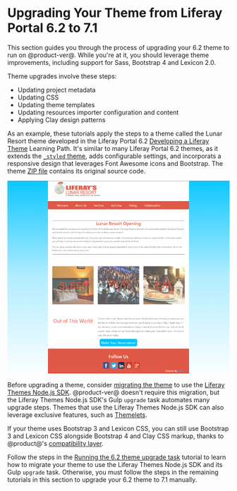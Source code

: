 # Upgrading Your Theme from Liferay Portal 6.2 to 7.1 [](id=upgrading-6-2-themes-to-7-1)

This section guides you through the process of upgrading your 6.2 theme to run
on @product-ver@. While you're at it, you should leverage theme improvements,
including support for Sass, Bootstrap 4 and Lexicon 2.0. 

Theme upgrades involve these steps:

-  Updating project metadata
-  Updating CSS
-  Updating theme templates
-  Updating resources importer configuration and content
-  Applying Clay design patterns

As an example, these tutorials apply the steps to a theme called the Lunar
Resort theme developed in the Liferay Portal 6.2 
[Developing a Liferay Theme](/develop/tutorials/-/knowledge_base/6-2/developing-a-liferay-theme)
Learning Path. It's similar to many Liferay Portal 6.2 themes, as it extends the
[`_styled`
theme](https://github.com/liferay/liferay-portal/tree/6.2.x/portal-web/docroot/html/themes/_styled),
adds configurable settings, and incorporats a responsive design that leverages
Font Awesome icons and Bootstrap. The theme 
[ZIP file](/documents/10184/656312/lunar-resort-theme-migration-6.2.zip) contains its
original source code. 

![Figure 1: The Lunar Resort example theme upgraded in this tutorial uses a clean, minimal design.](../../../../images/finished-7-1-theme.png)

Before upgrading a theme, consider 
[migrating the theme](/develop/tutorials/-/knowledge_base/7-1/running-the-upgrade-task-for-6.2-themes) 
to use the 
[Liferay Themes Node.js SDK](https://github.com/liferay/liferay-themes-sdk/tree/master/packages). 
@product-ver@ doesn't require this migration, but the Liferay Themes Node.js 
SDK's Gulp `upgrade` task automates many upgrade steps. Themes that use the 
Liferay Themes Node.js SDK can also leverage exclusive features, such as 
[Themelets](/develop/tutorials/-/knowledge_base/7-1/creating-reusable-pieces-of-code-for-your-themes). 

If your theme uses Bootstrap 3 and Lexicon CSS, you can still use Bootstrap
3 and Lexicon CSS alongside Bootstrap 4 and Clay CSS markup, thanks to
@product@'s 
[compatibility layer](/develop/tutorials/-/knowledge_base/7-1/using-the-bootstrap-3-lexicon-css-compatibility-layer). 

Follow the steps in the 
[Running the 6.2 theme upgrade task](/develop/tutorials/-/knowledge_base/7-1/running-the-upgrade-task-for-6.2-themes) 
tutorial to learn how to migrate your theme to use the Liferay Themes Node.js
SDK and its Gulp `upgrade` task. Otherwise, you must follow the steps in the
remaining tutorials in this section to upgrade your 6.2 theme to 7.1 manually. 
